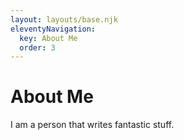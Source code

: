 ```yaml
---
layout: layouts/base.njk
eleventyNavigation:
  key: About Me
  order: 3
---
```

# About Me

I am a person that writes fantastic stuff.
